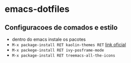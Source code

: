 # emacs-dotfiles
## Configuracoes de comados e estilo

- dentro do emacs instale os pacotes
- `M-x package-install RET kaolin-themes RET` [link oficial](https://github.com/ogdenwebb/emacs-kaolin-themes)
- `M-x packege-install RET ivy-posframe-mode`
- `M-x package-install RET treemacs-all-the-icons`
